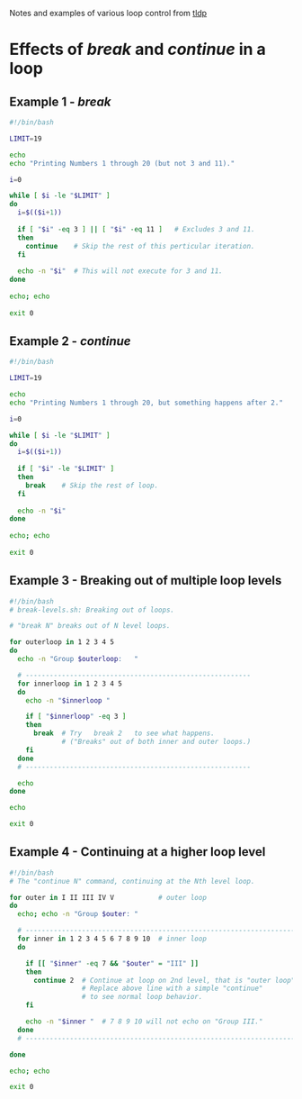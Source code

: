 Notes and examples of various loop control from [tldp](https://tldp.org/LDP/abs/html/loopscontrol.html)

# Effects of *break* and *continue* in a loop

## Example 1 - *break*
```bash
#!/bin/bash

LIMIT=19

echo
echo "Printing Numbers 1 through 20 (but not 3 and 11)."

i=0

while [ $i -le "$LIMIT" ]
do
  i=$(($i+1))
  
  if [ "$i" -eq 3 ] || [ "$i" -eq 11 ]   # Excludes 3 and 11.
  then
    continue    # Skip the rest of this perticular iteration.
  fi
  
  echo -n "$i"  # This will not execute for 3 and 11.
done
  
echo; echo
  
exit 0
```


## Example 2 - *continue*
```bash
#!/bin/bash

LIMIT=19

echo
echo "Printing Numbers 1 through 20, but something happens after 2."

i=0

while [ $i -le "$LIMIT" ]
do
  i=$(($i+1))
  
  if [ "$i" -le "$LIMIT" ]
  then
    break    # Skip the rest of loop.
  fi
  
  echo -n "$i"
done
  
echo; echo
  
exit 0
```


## Example 3 - Breaking out of multiple loop levels
```bash
#!/bin/bash
# break-levels.sh: Breaking out of loops.

# "break N" breaks out of N level loops.

for outerloop in 1 2 3 4 5
do
  echo -n "Group $outerloop:   "

  # --------------------------------------------------------
  for innerloop in 1 2 3 4 5
  do
    echo -n "$innerloop "

    if [ "$innerloop" -eq 3 ]
    then
      break  # Try   break 2   to see what happens.
             # ("Breaks" out of both inner and outer loops.)
    fi
  done
  # --------------------------------------------------------

  echo
done  

echo

exit 0
```


## Example 4 - Continuing at a higher loop level
```bash
#!/bin/bash
# The "continue N" command, continuing at the Nth level loop.

for outer in I II III IV V           # outer loop
do
  echo; echo -n "Group $outer: "

  # --------------------------------------------------------------------
  for inner in 1 2 3 4 5 6 7 8 9 10  # inner loop
  do

    if [[ "$inner" -eq 7 && "$outer" = "III" ]]
    then
      continue 2  # Continue at loop on 2nd level, that is "outer loop".
                  # Replace above line with a simple "continue"
                  # to see normal loop behavior.
    fi  

    echo -n "$inner "  # 7 8 9 10 will not echo on "Group III."
  done  
  # --------------------------------------------------------------------

done

echo; echo

exit 0
```
